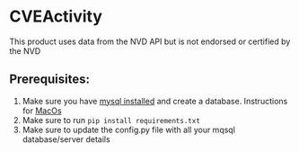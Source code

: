 # CVEActivity

This product uses data from the NVD API but is not endorsed or certified by the NVD

## Prerequisites: 
1) Make sure you have [mysql installed](https://www.mysql.com/downloads/) and create a database. Instructions for [MacOs](https://www.geeksforgeeks.org/how-to-install-mysql-on-macos/)
2) Make sure to run `pip install requirements.txt`
3) Make sure to update the config.py file with all your mqsql database/server details
